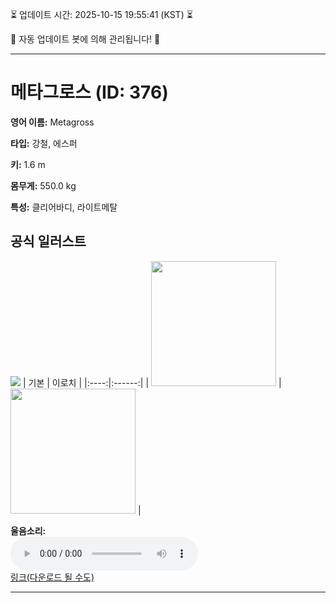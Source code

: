 
⏳ 업데이트 시간: 2025-10-15 19:55:41 (KST) ⏳

🤖 자동 업데이트 봇에 의해 관리됩니다! 🤖

---

# 메타그로스 (ID: 376)
**영어 이름:** Metagross

**타입:** 강철, 에스퍼

**키:** 1.6 m

**몸무게:** 550.0 kg

**특성:** 클리어바디, 라이트메탈

## 공식 일러스트
![](https://raw.githubusercontent.com/PokeAPI/sprites/master/sprites/pokemon/other/official-artwork/376.png)
| 기본 | 이로치 |
|:----:|:------:|
| <img src="http://play.pokemonshowdown.com/sprites/ani/metagross.gif" width="200"> | <img src="http://play.pokemonshowdown.com/sprites/ani-shiny/metagross.gif" width="200"> |

**울음소리:**<br><audio controls src="https://raw.githubusercontent.com/PokeAPI/cries/main/cries/pokemon/latest/376.ogg"></audio><br> [링크(다운로드 될 수도)](https://raw.githubusercontent.com/PokeAPI/cries/main/cries/pokemon/latest/376.ogg)


---
